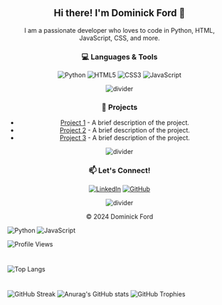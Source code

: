 

<!-- Introduction -->
<h2 align="center">Hi there! I'm Dominick Ford 👋</h2>
<p align="center">
  I am a passionate developer who loves to code in Python, HTML, JavaScript, CSS, and more.
</p>



<!-- Programming Languages -->
<h3 align="center">💻 Languages & Tools</h3>
<p align="center">
  <img src="https://img.shields.io/badge/Python-3776AB?style=for-the-badge&logo=python&logoColor=white" alt="Python" />
  <img src="https://img.shields.io/badge/HTML5-E34F26?style=for-the-badge&logo=html5&logoColor=white" alt="HTML5" />
  <img src="https://img.shields.io/badge/CSS3-1572B6?style=for-the-badge&logo=css3&logoColor=white" alt="CSS3" />
  <img src="https://img.shields.io/badge/JavaScript-F7DF1E?style=for-the-badge&logo=javascript&logoColor=black" alt="JavaScript" />
  <!-- Add more badges as needed -->
</p>

<!-- Divider -->
<p align="center">
  <img src="https://user-images.githubusercontent.com/67447840/201658100-722c0075-4f42-49a8-910b-f3c55d7d79dc.png" alt="divider" />
</p>

<!-- Projects Section -->
<h3 align="center">🔧 Projects</h3>
<ul align="center">
  <li><a href="https://github.com/your-username/project-1">Project 1</a> - A brief description of the project.</li>
  <li><a href="https://github.com/your-username/project-2">Project 2</a> - A brief description of the project.</li>
  <li><a href="https://github.com/your-username/project-3">Project 3</a> - A brief description of the project.</li>
</ul>

<!-- Divider -->
<p align="center">
  <img src="https://user-images.githubusercontent.com/67447840/201658100-722c0075-4f42-49a8-910b-f3c55d7d79dc.png" alt="divider" />
</p>

<!-- Contact -->
<h3 align="center">📫 Let's Connect!</h3>
<p align="center">
  <a href="https://www.linkedin.com/in/your-profile"><img src="https://img.shields.io/badge/LinkedIn-0077B5?style=for-the-badge&logo=linkedin&logoColor=white" alt="LinkedIn"></a>
  <a href="https://github.com/your-username"><img src="https://img.shields.io/badge/GitHub-181717?style=for-the-badge&logo=github&logoColor=white" alt="GitHub"></a>
  <!-- Add more social links as needed -->
</p>

<!-- Final Divider -->
<p align="center">
  <img src="https://user-images.githubusercontent.com/67447840/201658100-722c0075-4f42-49a8-910b-f3c55d7d79dc.png" alt="divider" />
</p>

<!-- Footer -->
<p align="center">© 2024 Dominick Ford</p>




![Python](https://img.shields.io/badge/-Python-333?style=flat&logo=python)
![JavaScript](https://img.shields.io/badge/-JavaScript-333?style=flat&logo=javascript)





![Profile Views](https://komarev.com/ghpvc/?username=domlf&color=blueviolet)


#

![Top Langs](https://github-readme-stats.vercel.app/api/top-langs/?username=domlf&layout=compact)

#
![GitHub Streak](https://streak-stats.demolab.com/?user=domlf&theme=radical)
![Anurag's GitHub stats](https://github-readme-stats.vercel.app/api?username=domlf&show_icons=true&bg_color=00000000)
![GitHub Trophies](https://github-profile-trophy.vercel.app/?username=domlf&theme=dracula)

